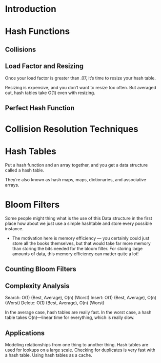 # Introduction

# Hash Functions

## Collisions

## Load Factor and Resizing

Once your load factor is greater than .07, it’s time to resize your hash table.

Resizing is expensive, and you don’t want to resize too often. But averaged out, hash tables take O(1) even with resizing.

## Perfect Hash Function

# Collision Resolution Techniques

# Hash Tables

Put a hash function and an array together, and you get a data structure called a hash table.

They’re also known as hash maps, maps, dictionaries, and associative arrays.

# Bloom Filters

Some people might thing what is the use of this Data structure in the first place how about we just use a simple hashtable and store every possible instance.

- The motivation here is memory efficiency — you certainly could just store all the books themselves, but that would take far more memory than storing the bits needed for the bloom filter. For storing large amounts of data, this memory efficiency can matter quite a lot!

## Counting Bloom Filters

## Complexity Analysis

Search: O(1) (Best, Average), O(n) (Worst)
Insert: O(1) (Best, Average), O(n) (Worst)
Delete: O(1) (Best, Average), O(n) (Worst)

In the average case, hash tables are really fast.
In the worst case, a hash table takes O(n)—linear time for everything, which is really slow.

## Applications

Modeling relationships from one thing to another thing.
Hash tables are used for lookups on a large scale.
Checking for duplicates is very fast with a hash table.
Using hash tables as a cache.
